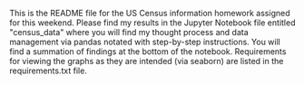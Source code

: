 This is the README file for the US Census information homework assigned for this weekend. Please find my results in the Jupyter Notebook file entitled "census_data" where you will find my thought process and data management via pandas notated with step-by-step instructions. You will find a summation of findings at the bottom of the notebook. Requirements for viewing the graphs as they are intended (via seaborn) are listed in the requirements.txt file.
